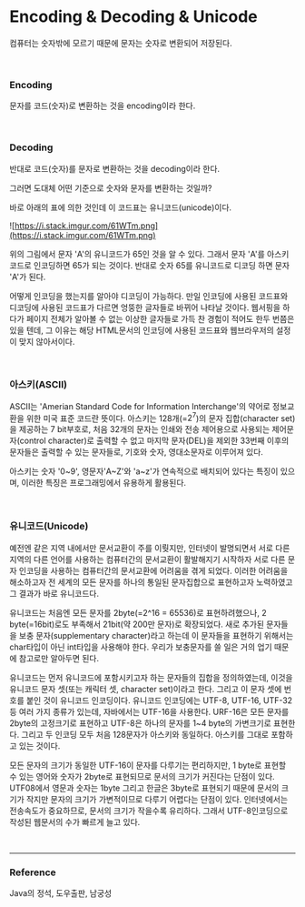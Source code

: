 # Encoding & Decoding & Unicode

컴퓨터는 숫자밖에 모르기 때문에 문자는 숫자로 변환되어 저장된다.

<br>

### Encoding

문자를 코드(숫자)로 변환하는 것을 encoding이라 한다.

<br>

### Decoding

반대로 코드(숫자)를 문자로 변환하는 것을 decoding이라 한다.

그러면 도대체 어떤 기준으로 숫자와 문자를 변환하는 것일까?

바로 아래의 표에 의한 것인데 이 코드표는 유니코드(unicode)이다.

![https://i.stack.imgur.com/61WTm.png](https://i.stack.imgur.com/61WTm.png)

위의 그림에서 문자 'A'의 유니코드가 65인 것을 알 수 있다. 그래서 문자 'A'를 아스키코드로 인코딩하면 65가 되는 것이다. 반대로 숫자 65를 유니코드로 디코딩 하면 문자 'A'가 된다.

어떻게 인코딩을 했는지를 알아야 디코딩이 가능하다. 만일 인코딩에 사용된 코드표와 디코딩에 사용된 코드표가 다르면 엉뚱한 글자들로 바뀌어 나타날 것이다. 웹서핑을 하다가 페이지 전체가 알아볼 수 없는 이상한 글자들로 가득 찬 경험이 적어도 한두 번쯤은 있을 텐데, 그 이유는 해당 HTML문서의 인코딩에 사용된 코드표와 웹브라우저의 설정이 맞지 않아서이다.

<br>

### 아스키(ASCII)

ASCII는 'Amerian Standard Code for Information Interchange'의 약어로 정보교환을 위한 미국 표준 코드란 뜻이다. 아스키는 128개(=$2^7$)의 문자 집합(character set)을 제공하는 7 bit부호로, 처음 32개의 문자는 인쇄와 전송 제어용으로 사용되는 제어문자(control character)로 출력할 수 없고 마지막 문자(DEL)을 제외한 33번째 이후의 문자들은 출력할 수 있는 문자들로, 기호와 숫자, 영대소문자로 이루어져 있다.

아스키는 숫자 '0~9', 영문자'A~Z'와 'a~z'가 연속적으로 배치되어 있다는 특징이 있으며, 이러한 특징은 프로그래밍에서 유용하게 활용된다.

<br>

### 유니코드(Unicode)

예전엔 같은 지역 내에서만 문서교환이 주를 이뤗지만, 인터넷이 발명되면서 서로 다른 지역의 다른 언어를 사용하는 컴퓨터간의 문서교환이 활발해지기 시작하자 서로 다른 문자 인코딩을 사용하는 컴퓨터간의 문서교환에 어려움을 겪게 되었다. 이러한 어려움을 해소하고자 전 세계의 모든 문자를 하나의 통일된 문자집합으로 표현하고자 노력하였고 그 결과가 바로 유니코드다.

유니코드는 처음엔 모든 문자를 2byte(=2^16 = 65536)로 표현하려했으나, 2 byte(=16bit)로도 부족해서 21bit(약 200만 문자)로 확장되었다. 새로 추가된 문자들을 보충 문자(supplementary character)라고 하는데 이 문자들을 표현하기 위해서는 char타입이 아닌 int타입을 사용해야 한다. 우리가 보충문자를 쓸 일은 거의 업기 때문에 참고로만 알아두면 된다.

유니코드는 먼저 유니코드에 포함시키고자 하는 문자들의 집합을 정의하였는데, 이것을 유니코드 문자 셋(또는 캐릭터 셋, character set)이라고 한다. 그리고 이 문자 셋에 번호를 붙인 것이 유니코드 인코딩이다. 유니코드 인코딩에는 UTF-8, UTF-16, UTF-32 등 여러 가지 종류가 있는데, 자바에서는 UTF-16을 사용한다. URF-16은 모든 문자를 2byte의 고정크기로 표현하고 UTF-8은 하나의 문자를 1~4 byte의 가변크기로 표현한다. 그리고 두 인코딩 모두 처음 128문자가 아스키와 동일하다. 아스키를 그대로 포함하고 있는 것이다.

모든 문자의 크기가 동일한 UTF-16이 문자를 다루기는 편리하지만, 1 byte로 표현할 수 있는 영어와 숫자가 2byte로 표현되므로 문서의 크기가 커진다는 단점이 있다. UTF08에서 영문과 숫자는 1byte 그리고 한글은 3byte로 표현되기 때문에 문서의 크기가 작지만 문자의 크기가 가변적이므로 다루기 어렵다는 단점이 있다. 인터넷에서는 전송속도가 중요하므로, 문서의 크기가 작을수록 유리하다. 그래서 UTF-8인코딩으로 작성된 웹문서의 수가 빠르게 늘고 있다.

<br>

---

### Reference

Java의 정석, 도우출판, 남궁성